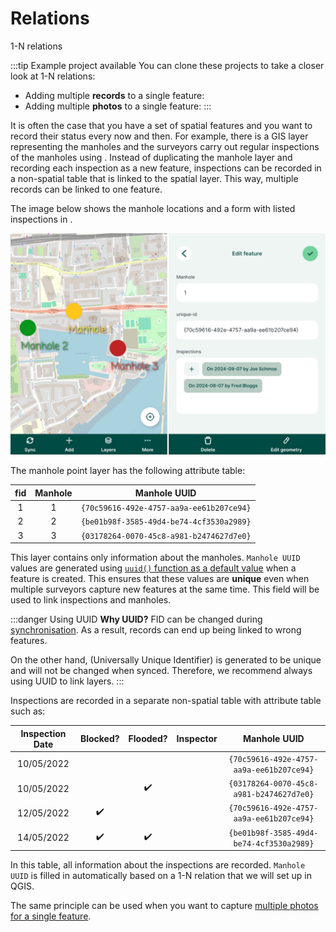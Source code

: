 # Relations

1-N relations 

:::tip Example project available
You can clone these projects to take a closer look at 1-N relations:
- Adding multiple **records** to a single feature: <MerginMapsProject id="documentation/forms_one-to-many-relations" />
- Adding multiple **photos** to a single feature: <MerginMapsProject id="documentation/forms_multiple_photos" />
:::

It is often the case that you have a set of spatial features and you want to record their status every now and then. For example, there is a GIS layer representing the manholes and the surveyors carry out regular inspections of the manholes using <MainPlatformNameLink />. Instead of duplicating the manhole layer and recording each inspection as a new feature, inspections can be recorded in a non-spatial table that is linked to the spatial layer. This way, multiple records can be linked to one feature.

The image below shows the manhole locations and a form with listed inspections in <MobileAppName />.

![Multiple inspections linked to one point in Mergin Maps mobile app](./mobile-1-n-relation.jpg "Multiple inspections linked to one point in Mergin Maps mobile app")

The manhole point layer has the following attribute table: 

| fid | Manhole | Manhole UUID |
|:---:|:---:|:---:|
| 1 | 1 | `{70c59616-492e-4757-aa9a-ee61b207ce94}` |
| 2 | 2 | `{be01b98f-3585-49d4-be74-4cf3530a2989}` |
| 3 | 3 | `{03178264-0070-45c8-a981-b2474627d7e0}` |

This layer contains only information about the manholes. `Manhole UUID` values are generated using [`uuid()` function as a default value](../attach-multiple-photos-to-features/) when a feature is created. This ensures that these values are **unique** even when multiple surveyors capture new features at the same time. This field will be used to link inspections and manholes.

:::danger Using UUID
**Why UUID?** FID can be changed during [synchronisation](../../manage/synchronisation/). As a result, records can end up being linked to wrong features. 

On the other hand, <QGISHelp ver="latest" link="user_manual/expressions/functions_list.html#uuid" text="UUID" /> (Universally Unique Identifier) is generated to be unique and will not be changed when synced. Therefore, we recommend always using UUID to link layers.
:::

Inspections are recorded in a separate non-spatial table with attribute table such as:

| Inspection Date | Blocked? | Flooded? | Inspector  | Manhole UUID |
|:---:|:---:|:---:|:---:|:---:|
| 10/05/2022 |  | | <NoSpellcheck id="Joe Schmoe" /> | `{70c59616-492e-4757-aa9a-ee61b207ce94}` |
| 10/05/2022 |  | :heavy_check_mark: | <NoSpellcheck id="John Doe" /> | `{03178264-0070-45c8-a981-b2474627d7e0}` |
| 12/05/2022 | :heavy_check_mark:  |   | <NoSpellcheck id="Fred Bloggs" /> | `{70c59616-492e-4757-aa9a-ee61b207ce94}` |
| 14/05/2022 | :heavy_check_mark: | :heavy_check_mark:  | <NoSpellcheck id="Joe Schmoe" /> | `{be01b98f-3585-49d4-be74-4cf3530a2989}` |

In this table, all information about the inspections are recorded. `Manhole UUID` is filled in automatically based on a 1-N relation that we will set up in QGIS.

The same principle can be used when you want to capture [multiple photos for a single feature](../attach-multiple-photos-to-features/).

